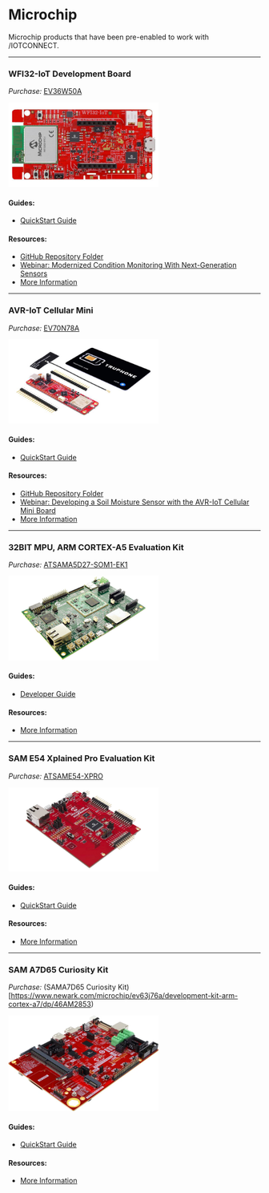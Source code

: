 # Microchip

Microchip products that have been pre-enabled to work with /IOTCONNECT.

---

### WFI32-IoT Development Board
*Purchase:*  [EV36W50A](https://www.avnet.com/shop/us/products/microchip/ev36w50a-3074457345653385127/)

<img src="EV36W50A.jpg" width="300" title="EV36W50A">

#### Guides:
* [QuickStart Guide](https://github.com/avnet-iotconnect/iotc-azurertos-sdk/tree/main/samples/wfi32iot)

#### Resources:
* [GitHub Repository Folder](https://github.com/avnet-iotconnect/iotc-azurertos-sdk/tree/main/samples/wfi32iot)
* [Webinar: Modernized Condition Monitoring With Next-Generation Sensors](https://event.webcasts.com/starthere.jsp?ei=1689041&tp_key=dc351d6c73)
* [More Information](https://www.avnet.com/iotconnect/microchip)

---

### AVR-IoT Cellular Mini
*Purchase:*  [EV70N78A](https://www.avnet.com/shop/us/products/microchip/ev70n78a-3074457345652818957/)

<img src="EV70N78A.jpg" width="300" title="EV70N78A">

#### Guides:
* [QuickStart Guide](https://github.com/avnet-iotconnect/iotc-arduino-mchp-avr-sdk)

#### Resources:
* [GitHub Repository Folder](https://github.com/avnet-iotconnect/iotc-arduino-mchp-avr-sdk)
* [Webinar: Developing a Soil Moisture Sensor with the AVR-IoT Cellular Mini Board](https://event.on24.com/wcc/r/4748672/A0619108F2303A3D794F5AFE8D4B9FA2)
* [More Information](https://www.avnet.com/iotconnect/microchip)

---

### 32BIT MPU, ARM CORTEX-A5 Evaluation Kit
*Purchase:*  [ATSAMA5D27-SOM1-EK1](https://www.newark.com/microchip/atsama5d27-som1-ek1/eval-board-32bit-mpu-arm-cortex/dp/44AC2213)

<img src="ATSAMA5D27-SOM1-EK1.jpg" width="300" title="ATSAMA5D27-SOM1-EK1">

#### Guides:
* [Developer Guide](https://github.com/avnet-iotconnect/meta-iotconnect-docs?tab=readme-ov-file)

#### Resources:
* [More Information](https://www.avnet.com/iotconnect/microchip)

---

### SAM E54 Xplained Pro Evaluation Kit
*Purchase:*  [ATSAME54-XPRO](https://www.avnet.com/shop/us/products/microchip/atsame54-xpro-3074457345632695712)

<img src="ATSAME54-XPRO.jpg" width="300" title="AATSAME54-XPRO">

#### Guides:
* [QuickStart Guide](https://github.com/avnet-iotconnect/iotc-azurertos-sdk/tree/main/samples/same54xpro)

#### Resources:
* [More Information](https://www.avnet.com/iotconnect/microchip)

---

### SAM A7D65 Curiosity Kit
*Purchase:*  (SAMA7D65 Curiosity Kit)[https://www.newark.com/microchip/ev63j76a/development-kit-arm-cortex-a7/dp/46AM2853)

<img src="sama7d65-product.png" width="300" title="AATSAME54-XPRO">

#### Guides:
* [QuickStart Guide](https://github.com/avnet-iotconnect/iotc-python-lite-sdk-demos/tree/main/microchip-sama7d65-curiosity)

#### Resources:
* [More Information](https://www.avnet.com/iotconnect/microchip)
